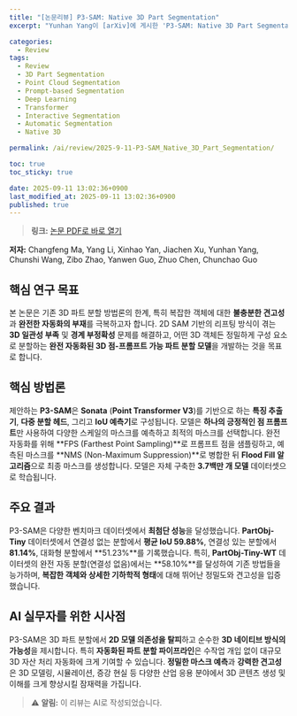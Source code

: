```yaml
---
title: "[논문리뷰] P3-SAM: Native 3D Part Segmentation"
excerpt: "Yunhan Yang이 [arXiv]에 게시한 'P3-SAM: Native 3D Part Segmentation' 논문에 대한 자세한 리뷰입니다."

categories:
  - Review
tags:
  - Review
  - 3D Part Segmentation
  - Point Cloud Segmentation
  - Prompt-based Segmentation
  - Deep Learning
  - Transformer
  - Interactive Segmentation
  - Automatic Segmentation
  - Native 3D

permalink: /ai/review/2025-9-11-P3-SAM_Native_3D_Part_Segmentation/

toc: true
toc_sticky: true

date: 2025-09-11 13:02:36+0900
last_modified_at: 2025-09-11 13:02:36+0900
published: true
---
```

> **링크:** [논문 PDF로 바로 열기](https://arxiv.org/abs/2509.06784)

**저자:** Changfeng Ma, Yang Li, Xinhao Yan, Jiachen Xu, Yunhan Yang, Chunshi Wang, Zibo Zhao, Yanwen Guo, Zhuo Chen, Chunchao Guo



## 핵심 연구 목표
본 논문은 기존 3D 파트 분할 방법론의 한계, 특히 복잡한 객체에 대한 **불충분한 견고성**과 **완전한 자동화의 부재**를 극복하고자 합니다. 2D SAM 기반의 리프팅 방식이 겪는 **3D 일관성 부족** 및 **경계 부정확성** 문제를 해결하고, 어떤 3D 객체든 정밀하게 구성 요소로 분할하는 **완전 자동화된 3D 점-프롬프트 가능 파트 분할 모델**을 개발하는 것을 목표로 합니다.

## 핵심 방법론
제안하는 **P3-SAM**은 **Sonata** (**Point Transformer V3**)를 기반으로 하는 **특징 추출기**, **다중 분할 헤드**, 그리고 **IoU 예측기**로 구성됩니다. 모델은 **하나의 긍정적인 점 프롬프트**만 사용하여 다양한 스케일의 마스크를 예측하고 최적의 마스크를 선택합니다. 완전 자동화를 위해 **FPS (Farthest Point Sampling)**로 프롬프트 점을 샘플링하고, 예측된 마스크를 **NMS (Non-Maximum Suppression)**로 병합한 뒤 **Flood Fill 알고리즘**으로 최종 마스크를 생성합니다. 모델은 자체 구축한 **3.7백만 개 모델** 데이터셋으로 학습됩니다.

## 주요 결과
P3-SAM은 다양한 벤치마크 데이터셋에서 **최첨단 성능**을 달성했습니다. **PartObj-Tiny** 데이터셋에서 연결성 없는 분할에서 **평균 IoU 59.88%**, 연결성 있는 분할에서 **81.14%**, 대화형 분할에서 **51.23%**를 기록했습니다. 특히, **PartObj-Tiny-WT** 데이터셋의 완전 자동 분할(연결성 없음)에서는 **58.10%**를 달성하여 기존 방법들을 능가하며, **복잡한 객체와 상세한 기하학적 형태**에 대해 뛰어난 정밀도와 견고성을 입증했습니다.

## AI 실무자를 위한 시사점
P3-SAM은 3D 파트 분할에서 **2D 모델 의존성을 탈피**하고 순수한 **3D 네이티브 방식의 가능성**을 제시합니다. 특히 **자동화된 파트 분할 파이프라인**은 수작업 개입 없이 대규모 3D 자산 처리 자동화에 크게 기여할 수 있습니다. **정밀한 마스크 예측**과 **강력한 견고성**은 3D 모델링, 시뮬레이션, 증강 현실 등 다양한 산업 응용 분야에서 3D 콘텐츠 생성 및 이해를 크게 향상시킬 잠재력을 가집니다.

> ⚠️ **알림:** 이 리뷰는 AI로 작성되었습니다.